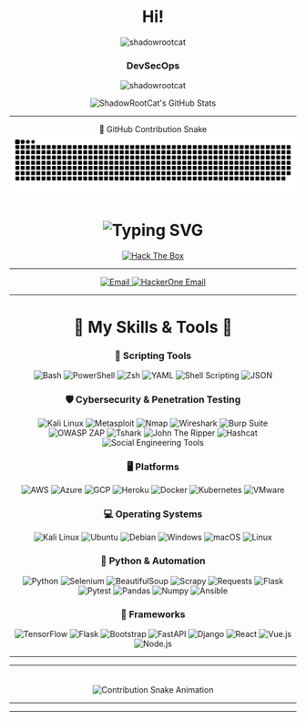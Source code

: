 
<h1 align="center">Hi!</h1>

<p align="center"> 
  <img src="https://github.com/ShadowRootCat/readme/blob/main/9fcb474c4978b79773ebad8f5177b4edea009bbcfd4f072cfb7088cc638ad2b7-removebg-preview.png" 
       alt="shadowrootcat" 
       width="300" 
       height="300" />
  <h3 align="center">DevSecOps</h3>
</p>
<p align="center"> <img src="https://komarev.com/ghpvc/?username=shadowrootcat&label=Profile%20views&color=0e75b6&style=flat" alt="shadowrootcat" /> </p>

<div align="center">
    <img src="https://github-profile-summary-cards.vercel.app/api/cards/profile-details?username=shadowrootcat&theme=github_dark" alt="ShadowRootCat's GitHub Stats"/>
</div>

---


<div align="center">
 🐍 GitHub Contribution Snake
 
<picture>
  <source media="(prefers-color-scheme: dark)" srcset="output/github-snake-dark.svg" />
  <source media="(prefers-color-scheme: light)" srcset="output/github-snake.svg" />
  <img alt="GitHub Contribution Snake" src="output/github-snake.svg" />
</picture>

</div>



<div align="center">


<h1>
    <img src="https://readme-typing-svg.herokuapp.com?font=Jetbrains+mono&size=50&duration=4000&color=33FF33&center=true&vCenter=true&width=600&lines=+I'm+ShadowRootCat;Welcome" alt="Typing SVG"/>
</h1>




<a href="https://www.hackthebox.com" target="_blank">
  <img src="https://img.shields.io/badge/Hack_The_Box-111927?style=for-the-badge&logo=Hack-The-Box&logoColor=green" alt="Hack The Box">
</a>

---

<a href="mailto:shadowrootcat@gmail.com">
  <img src="https://img.shields.io/badge/Email-ShadowRootCat@gmail.com-D14836?style=for-the-badge&logo=gmail&logoColor=white" alt="Email">
</a>

<a href="mailto:shadowrootcat@wearehackerone.com">
  <img src="https://img.shields.io/badge/HackerOne_Email-ShadowRootCat@wearehackerone.com-000000?style=for-the-badge&logo=HackerOne&logoColor=white" alt="HackerOne Email">
</a>


</div>

---


<div align="center">


# 🚀 My Skills & Tools 🚀


### 📜 Scripting Tools
<img src="https://img.shields.io/badge/Bash-4EAA25?style=for-the-badge&logo=gnu-bash&logoColor=white" alt="Bash"/>
<img src="https://img.shields.io/badge/PowerShell-5391FE?style=for-the-badge&logo=powershell&logoColor=white" alt="PowerShell"/>
<img src="https://img.shields.io/badge/Zsh-89E051?style=for-the-badge&logo=gnu-bash&logoColor=white" alt="Zsh"/>
<img src="https://img.shields.io/badge/YAML-0A0A0A?style=for-the-badge" alt="YAML"/>
<img src="https://img.shields.io/badge/Shell_Scripting-4EAA25?style=for-the-badge&logo=gnu-bash&logoColor=white" alt="Shell Scripting"/>
<img src="https://img.shields.io/badge/JSON-000000?style=for-the-badge" alt="JSON"/>



### 🛡️ Cybersecurity & Penetration Testing
<img src="https://img.shields.io/badge/Kali_Linux-557C94?style=for-the-badge&logo=kalilinux&logoColor=white" alt="Kali Linux"/>
<img src="https://img.shields.io/badge/Metasploit-272E63?style=for-the-badge&logo=metasploit&logoColor=white" alt="Metasploit"/>
<img src="https://img.shields.io/badge/Nmap-0078D6?style=for-the-badge&logo=nmap&logoColor=white" alt="Nmap"/>
<img src="https://img.shields.io/badge/Wireshark-1679A7?style=for-the-badge&logo=wireshark&logoColor=white" alt="Wireshark"/>
<img src="https://img.shields.io/badge/Burp_Suite-FF5722?style=for-the-badge&logo=burpsuite&logoColor=white" alt="Burp Suite"/>
<img src="https://img.shields.io/badge/OWASP_ZAP-000000?style=for-the-badge&logo=owasp&logoColor=white" alt="OWASP ZAP"/>
<img src="https://img.shields.io/badge/Tshark-1679A7?style=for-the-badge&logo=wireshark&logoColor=white" alt="Tshark"/>
<img src="https://img.shields.io/badge/John_The_Ripper-8B0000?style=for-the-badge" alt="John The Ripper"/>
<img src="https://img.shields.io/badge/Hashcat-333333?style=for-the-badge" alt="Hashcat"/>
<img src="https://img.shields.io/badge/Social_Engineering_Tools-FF0000?style=for-the-badge" alt="Social Engineering Tools"/>


### 🖥️ Platforms
<img src="https://img.shields.io/badge/AWS-FF9900?style=for-the-badge&logo=amazonaws&logoColor=white" alt="AWS"/>
<img src="https://img.shields.io/badge/Azure-0089D6?style=for-the-badge&logo=microsoftazure&logoColor=white" alt="Azure"/>
<img src="https://img.shields.io/badge/GCP-4285F4?style=for-the-badge&logo=googlecloud&logoColor=white" alt="GCP"/>
<img src="https://img.shields.io/badge/Heroku-430098?style=for-the-badge&logo=heroku&logoColor=white" alt="Heroku"/>
<img src="https://img.shields.io/badge/Docker-2496ED?style=for-the-badge&logo=docker&logoColor=white" alt="Docker"/>
<img src="https://img.shields.io/badge/Kubernetes-326CE5?style=for-the-badge&logo=kubernetes&logoColor=white" alt="Kubernetes"/>
<img src="https://img.shields.io/badge/VMware-607078?style=for-the-badge&logo=vmware&logoColor=white" alt="VMware"/>


### 💻 Operating Systems
<img src="https://img.shields.io/badge/Kali_Linux-557C94?style=for-the-badge&logo=kalilinux&logoColor=white" alt="Kali Linux"/>
<img src="https://img.shields.io/badge/Ubuntu-E95420?style=for-the-badge&logo=ubuntu&logoColor=white" alt="Ubuntu"/>
<img src="https://img.shields.io/badge/Debian-A81D33?style=for-the-badge&logo=debian&logoColor=white" alt="Debian"/>
<img src="https://img.shields.io/badge/Windows-0078D6?style=for-the-badge&logo=windows&logoColor=white" alt="Windows"/>
<img src="https://img.shields.io/badge/MacOS-000000?style=for-the-badge&logo=apple&logoColor=white" alt="macOS"/>
<img src="https://img.shields.io/badge/Linux-333333?style=for-the-badge&logo=linux&logoColor=white" alt="Linux"/>


### 🐍 Python & Automation
<img src="https://img.shields.io/badge/Python-3776AB?style=for-the-badge&logo=python&logoColor=white" alt="Python"/>
<img src="https://img.shields.io/badge/Selenium-43B02A?style=for-the-badge&logo=selenium&logoColor=white" alt="Selenium"/>
<img src="https://img.shields.io/badge/BeautifulSoup-1177BB?style=for-the-badge" alt="BeautifulSoup"/>
<img src="https://img.shields.io/badge/Scrapy-00BFFF?style=for-the-badge" alt="Scrapy"/>
<img src="https://img.shields.io/badge/Requests-333333?style=for-the-badge" alt="Requests"/>
<img src="https://img.shields.io/badge/Flask-000000?style=for-the-badge&logo=flask&logoColor=white" alt="Flask"/>
<img src="https://img.shields.io/badge/Pytest-0A9EDC?style=for-the-badge" alt="Pytest"/>
<img src="https://img.shields.io/badge/Pandas-150458?style=for-the-badge&logo=pandas&logoColor=white" alt="Pandas"/>
<img src="https://img.shields.io/badge/Numpy-013243?style=for-the-badge&logo=numpy&logoColor=white" alt="Numpy"/>
<img src="https://img.shields.io/badge/Ansible-EE0000?style=for-the-badge&logo=ansible&logoColor=white" alt="Ansible"/>


### 🔧 Frameworks
<img src="https://img.shields.io/badge/TensorFlow-FF6F00?style=for-the-badge&logo=tensorflow&logoColor=white" alt="TensorFlow"/>
<img src="https://img.shields.io/badge/Flask-000000?style=for-the-badge&logo=flask&logoColor=white" alt="Flask"/>
<img src="https://img.shields.io/badge/Bootstrap-7952B3?style=for-the-badge&logo=bootstrap&logoColor=white" alt="Bootstrap"/>
<img src="https://img.shields.io/badge/FastAPI-009688?style=for-the-badge&logo=fastapi&logoColor=white" alt="FastAPI"/>
<img src="https://img.shields.io/badge/Django-092E20?style=for-the-badge&logo=django&logoColor=green" alt="Django"/>
<img src="https://img.shields.io/badge/React-20232A?style=for-the-badge&logo=react&logoColor=61DAFB" alt="React"/>
<img src="https://img.shields.io/badge/Vue.js-4FC08D?style=for-the-badge&logo=vuedotjs&logoColor=white" alt="Vue.js"/>
<img src="https://img.shields.io/badge/Node.js-339933?style=for-the-badge&logo=nodedotjs&logoColor=white" alt="Node.js"/>
</div>

---
---

<div align="center">
   <img src="https://user-images.githubusercontent.com/74038190/225813708-98b745f2-7d22-48cf-9150-083f1b00d6c9.gif" alt="Contribution Snake Animation" style="max-width: 700px; margin-top: 20px;"/>
</div>

---
---
